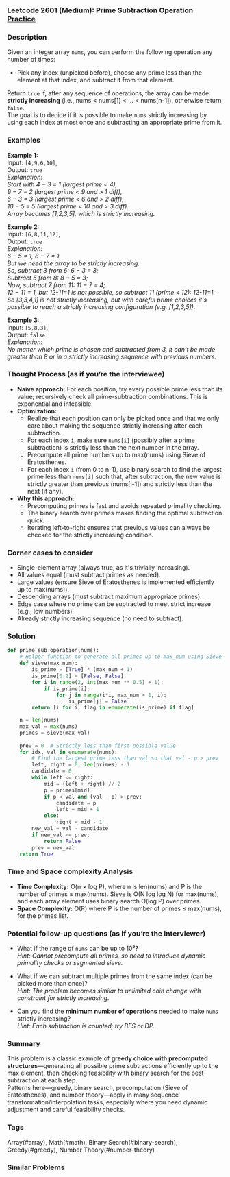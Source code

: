 ### Leetcode 2601 (Medium): Prime Subtraction Operation [Practice](https://leetcode.com/problems/prime-subtraction-operation)

### Description  
Given an integer array `nums`, you can perform the following operation any number of times:
- Pick any index (unpicked before), choose any prime less than the element at that index, and subtract it from that element. 

Return `true` if, after any sequence of operations, the array can be made **strictly increasing** (i.e., nums < nums[1] < ... < nums[n-1]), otherwise return `false`.  
The goal is to decide if it is possible to make `nums` strictly increasing by using each index at most once and subtracting an appropriate prime from it.

### Examples  

**Example 1:**  
Input: `[4,9,6,10]`,  
Output: `true`  
*Explanation:  
Start with 4 − 3 = 1 (largest prime < 4),  
9 − 7 = 2  (largest prime < 9 and > 1 diff),  
6 − 3 = 3  (largest prime < 6 and > 2 diff),  
10 − 5 = 5 (largest prime < 10 and > 3 diff).  
Array becomes [1,2,3,5], which is strictly increasing.*

**Example 2:**  
Input: `[6,8,11,12]`,  
Output: `true`  
*Explanation:  
6 − 5 = 1, 8 − 7 = 1  
But we need the array to be strictly increasing.  
So, subtract 3 from 6: 6 − 3 = 3;  
Subtract 5 from 8: 8 − 5 = 3;  
Now, subtract 7 from 11: 11 − 7 = 4;  
12 − 11 = 1, but 12-11=1 is not possible, so subtract 11 (prime < 12): 12-11=1.  
So [3,3,4,1] is not strictly increasing, but with careful prime choices it's possible to reach a strictly increasing configuration (e.g. [1,2,3,5]).*

**Example 3:**  
Input: `[5,8,3]`,  
Output: `false`  
*Explanation:  
No matter which prime is chosen and subtracted from 3, it can’t be made greater than 8 or in a strictly increasing sequence with previous numbers.*

### Thought Process (as if you’re the interviewee)  
- **Naive approach:** For each position, try every possible prime less than its value; recursively check all prime-subtraction combinations. This is exponential and infeasible.
- **Optimization:**  
  - Realize that each position can only be picked once and that we only care about making the sequence strictly increasing after each subtraction.
  - For each index `i`, make sure `nums[i]` (possibly after a prime subtraction) is strictly less than the next number in the array. 
  - Precompute all prime numbers up to max(nums) using Sieve of Eratosthenes.
  - For each index `i` (from 0 to n-1), use binary search to find the largest prime less than `nums[i]` such that, after subtraction, the new value is strictly greater than previous (nums[i-1]) and strictly less than the next (if any).
- **Why this approach:**  
  - Precomputing primes is fast and avoids repeated primality checking.
  - The binary search over primes makes finding the optimal subtraction quick.
  - Iterating left-to-right ensures that previous values can always be checked for the strictly increasing condition.

### Corner cases to consider  
- Single-element array (always true, as it's trivially increasing).
- All values equal (must subtract primes as needed).
- Large values (ensure Sieve of Eratosthenes is implemented efficiently up to max(nums)).
- Descending arrays (must subtract maximum appropriate primes).
- Edge case where no prime can be subtracted to meet strict increase (e.g., low numbers).
- Already strictly increasing sequence (no need to subtract).

### Solution

```python
def prime_sub_operation(nums):
    # Helper function to generate all primes up to max_num using Sieve of Eratosthenes
    def sieve(max_num):
        is_prime = [True] * (max_num + 1)
        is_prime[0:2] = [False, False]
        for i in range(2, int(max_num ** 0.5) + 1):
            if is_prime[i]:
                for j in range(i*i, max_num + 1, i):
                    is_prime[j] = False
        return [i for i, flag in enumerate(is_prime) if flag]

    n = len(nums)
    max_val = max(nums)
    primes = sieve(max_val)
    
    prev = 0  # Strictly less than first possible value
    for idx, val in enumerate(nums):
        # Find the largest prime less than val so that val - p > prev
        left, right = 0, len(primes) - 1
        candidate = 0
        while left <= right:
            mid = (left + right) // 2
            p = primes[mid]
            if p < val and (val - p) > prev:
                candidate = p
                left = mid + 1
            else:
                right = mid - 1
        new_val = val - candidate
        if new_val <= prev:
            return False
        prev = new_val
    return True
```

### Time and Space complexity Analysis  

- **Time Complexity:** O(n × log P), where n is len(nums) and P is the number of primes ≤ max(nums). Sieve is O(N log log N) for max(nums), and each array element uses binary search O(log P) over primes.
- **Space Complexity:** O(P) where P is the number of primes ≤ max(nums), for the primes list.

### Potential follow-up questions (as if you’re the interviewer)  

- What if the range of `nums` can be up to 10⁹?  
  *Hint: Cannot precompute all primes, so need to introduce dynamic primality checks or segmented sieve.*

- What if we can subtract multiple primes from the same index (can be picked more than once)?  
  *Hint: The problem becomes similar to unlimited coin change with constraint for strictly increasing.*

- Can you find the **minimum number of operations** needed to make `nums` strictly increasing?  
  *Hint: Each subtraction is counted; try BFS or DP.*

### Summary
This problem is a classic example of **greedy choice with precomputed structures**—generating all possible prime subtractions efficiently up to the max element, then checking feasibility with binary search for the best subtraction at each step.  
Patterns here—greedy, binary search, precomputation (Sieve of Eratosthenes), and number theory—apply in many sequence transformation/interpolation tasks, especially where you need dynamic adjustment and careful feasibility checks.

### Tags
Array(#array), Math(#math), Binary Search(#binary-search), Greedy(#greedy), Number Theory(#number-theory)

### Similar Problems

